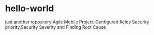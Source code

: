 # hello-world
just another repository
Agile Mobile Project-Configured fields Security priority,Security Severity and Finding Root Cause 
